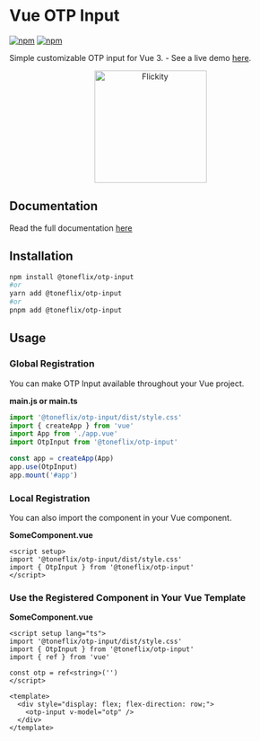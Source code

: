 # Vue OTP Input

[![npm](https://img.shields.io/npm/v/@toneflix/otp-input.svg?style=flat-square)](https://www.npmjs.com/package/@toneflix/otp-input)
[![npm](https://img.shields.io/npm/dt/@toneflix/otp-input.svg?style=flat-square)](https://www.npmjs.com/package/@toneflix/otp-input)

Simple customizable OTP input for Vue 3. - See a live demo [here](https://toneflix.github.io/vue-component-pack/otp-input/demo.html).

<p align="center">
    <img width="200" src="https://toneflix.github.io/vue-component-pack/otp-input/images/banner.png" alt="Flickity">
    <!--<img width="200" src="https://vuejs.org/images/logo.png" alt="Vue.js">-->
</p>

## Documentation

Read the full documentation [here](https://toneflix.github.io/vue-component-pack/otp-input/)

## Installation

```bash
npm install @toneflix/otp-input
#or
yarn add @toneflix/otp-input
#or
pnpm add @toneflix/otp-input
```

## Usage

### Global Registration

You can make OTP Input available throughout your Vue project.

**main.js or main.ts**

```js
import '@toneflix/otp-input/dist/style.css'
import { createApp } from 'vue'
import App from './app.vue'
import OtpInput from '@toneflix/otp-input'

const app = createApp(App)
app.use(OtpInput)
app.mount('#app')
```

### Local Registration

You can also import the component in your Vue component.

**SomeComponent.vue**

```vue
<script setup>
import '@toneflix/otp-input/dist/style.css'
import { OtpInput } from '@toneflix/otp-input'
</script>
```

### Use the Registered Component in Your Vue Template

**SomeComponent.vue**

```vue
<script setup lang="ts">
import '@toneflix/otp-input/dist/style.css'
import { OtpInput } from '@toneflix/otp-input'
import { ref } from 'vue'

const otp = ref<string>('')
</script>

<template>
  <div style="display: flex; flex-direction: row;">
    <otp-input v-model="otp" />
  </div>
</template>
```

